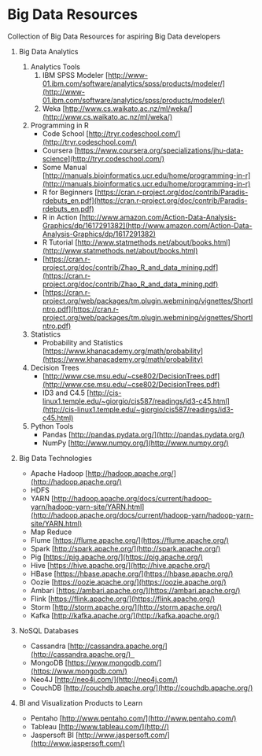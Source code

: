 # Big Data Resources
Collection of Big Data Resources for aspiring Big Data developers

1. Big Data Analytics
	1. Analytics Tools
		1. IBM SPSS Modeler
		[http://www-01.ibm.com/software/analytics/spss/products/modeler/](http://www-01.ibm.com/software/analytics/spss/products/modeler/) 
		2. Weka [http://www.cs.waikato.ac.nz/ml/weka/](http://www.cs.waikato.ac.nz/ml/weka/)
	2. Programming in R
		* Code School [http://tryr.codeschool.com/](http://tryr.codeschool.com/)
		* Coursera [https://www.coursera.org/specializations/jhu-data-science](http://tryr.codeschool.com/)
		* Some Manual [http://manuals.bioinformatics.ucr.edu/home/programming-in-r](http://manuals.bioinformatics.ucr.edu/home/programming-in-r)
		* R for Beginners [https://cran.r-project.org/doc/contrib/Paradis-rdebuts_en.pdf](https://cran.r-project.org/doc/contrib/Paradis-rdebuts_en.pdf)
		* R in Action [http://www.amazon.com/Action-Data-Analysis-Graphics/dp/1617291382](http://www.amazon.com/Action-Data-Analysis-Graphics/dp/1617291382)
		* R Tutorial [http://www.statmethods.net/about/books.html](http://www.statmethods.net/about/books.html)
		* [https://cran.r-project.org/doc/contrib/Zhao_R_and_data_mining.pdf](https://cran.r-project.org/doc/contrib/Zhao_R_and_data_mining.pdf)
		* [https://cran.r-project.org/web/packages/tm.plugin.webmining/vignettes/ShortIntro.pdf](https://cran.r-project.org/web/packages/tm.plugin.webmining/vignettes/ShortIntro.pdf)
	3. Statistics
		* Probability and Statistics [https://www.khanacademy.org/math/probability](https://www.khanacademy.org/math/probability)
	4. Decision Trees
		* [http://www.cse.msu.edu/~cse802/DecisionTrees.pdf](http://www.cse.msu.edu/~cse802/DecisionTrees.pdf)
		* ID3 and C4.5 [http://cis-linux1.temple.edu/~giorgio/cis587/readings/id3-c45.html](http://cis-linux1.temple.edu/~giorgio/cis587/readings/id3-c45.html)
	5. Python Tools
		* Pandas [http://pandas.pydata.org/](http://pandas.pydata.org/)
		* NumPy [http://www.numpy.org/](http://www.numpy.org/)
			
2. Big Data Technologies
	* Apache Hadoop [http://hadoop.apache.org/](http://hadoop.apache.org/)
	* HDFS
	* YARN [http://hadoop.apache.org/docs/current/hadoop-yarn/hadoop-yarn-site/YARN.html](http://hadoop.apache.org/docs/current/hadoop-yarn/hadoop-yarn-site/YARN.html)
	* Map Reduce
	* Flume [https://flume.apache.org/](https://flume.apache.org/)
	* Spark [http://spark.apache.org/](http://spark.apache.org/)
	* Pig [https://pig.apache.org/](https://pig.apache.org/)
	* Hive [https://hive.apache.org/](http://hive.apache.org/)
	* HBase [https://hbase.apache.org/](https://hbase.apache.org/)
	* Oozie [https://oozie.apache.org/](https://oozie.apache.org/)
	* Ambari [https://ambari.apache.org/](https://ambari.apache.org/)
	* Flink [https://flink.apache.org/](https://flink.apache.org/)
	* Storm [http://storm.apache.org/](http://storm.apache.org/)
	* Kafka [http://kafka.apache.org/](http://kafka.apache.org/)
		
3. NoSQL Databases 
	* Cassandra [http://cassandra.apache.org/](http://cassandra.apache.org/)  
	* MongoDB [https://www.mongodb.com/](https://www.mongodb.com/)
	* Neo4J [http://neo4j.com/](http://neo4j.com/)
	* CouchDB [http://couchdb.apache.org/](http://couchdb.apache.org/)

4. BI and Visualization Products to Learn
	* Pentaho [http://www.pentaho.com/](http://www.pentaho.com/)
	* Tableau [http://www.tableau.com/](http://)
	* Jaspersoft BI [http://www.jaspersoft.com/](http://www.jaspersoft.com/)
			
